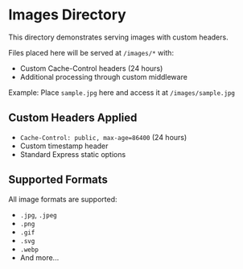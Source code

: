 # Images Directory

This directory demonstrates serving images with custom headers.

Files placed here will be served at `/images/*` with:
- Custom Cache-Control headers (24 hours)
- Additional processing through custom middleware

Example: Place `sample.jpg` here and access it at `/images/sample.jpg`

## Custom Headers Applied

- `Cache-Control: public, max-age=86400` (24 hours)
- Custom timestamp header
- Standard Express static options

## Supported Formats

All image formats are supported:
- `.jpg`, `.jpeg`
- `.png`
- `.gif`
- `.svg`
- `.webp`
- And more...